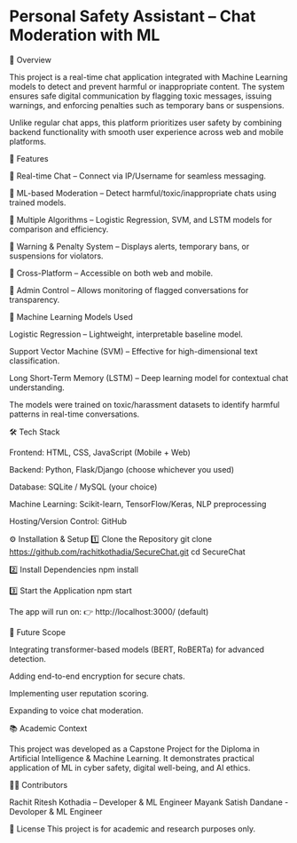 # Personal Safety Assistant – Chat Moderation with ML
📌 Overview

This project is a real-time chat application integrated with Machine Learning models to detect and prevent harmful or inappropriate content. The system ensures safe digital communication by flagging toxic messages, issuing warnings, and enforcing penalties such as temporary bans or suspensions.

Unlike regular chat apps, this platform prioritizes user safety by combining backend functionality with smooth user experience across web and mobile platforms.

🚀 Features

🔹 Real-time Chat – Connect via IP/Username for seamless messaging.

🔹 ML-based Moderation – Detect harmful/toxic/inappropriate chats using trained models.

🔹 Multiple Algorithms – Logistic Regression, SVM, and LSTM models for comparison and efficiency.

🔹 Warning & Penalty System – Displays alerts, temporary bans, or suspensions for violators.

🔹 Cross-Platform – Accessible on both web and mobile.

🔹 Admin Control – Allows monitoring of flagged conversations for transparency.

🧠 Machine Learning Models Used

Logistic Regression – Lightweight, interpretable baseline model.

Support Vector Machine (SVM) – Effective for high-dimensional text classification.

Long Short-Term Memory (LSTM) – Deep learning model for contextual chat understanding.

The models were trained on toxic/harassment datasets to identify harmful patterns in real-time conversations.

🛠️ Tech Stack

Frontend: HTML, CSS, JavaScript (Mobile + Web)

Backend: Python, Flask/Django (choose whichever you used)

Database: SQLite / MySQL (your choice)

Machine Learning: Scikit-learn, TensorFlow/Keras, NLP preprocessing

Hosting/Version Control: GitHub

⚙️ Installation & Setup
1️⃣ Clone the Repository
git clone https://github.com/rachitkothadia/SecureChat.git
cd SecureChat

2️⃣ Install Dependencies
npm install

3️⃣ Start the Application
npm start


The app will run on:
👉 http://localhost:3000/
 (default)
 
🔮 Future Scope

Integrating transformer-based models (BERT, RoBERTa) for advanced detection.

Adding end-to-end encryption for secure chats.

Implementing user reputation scoring.

Expanding to voice chat moderation.

📚 Academic Context

This project was developed as a Capstone Project for the Diploma in Artificial Intelligence & Machine Learning. It demonstrates practical application of ML in cyber safety, digital well-being, and AI ethics.

👨‍💻 Contributors

Rachit Ritesh Kothadia – Developer & ML Engineer
Mayank Satish Dandane - Devoloper & ML Engineer

📜 License
This project is for academic and research purposes only.
